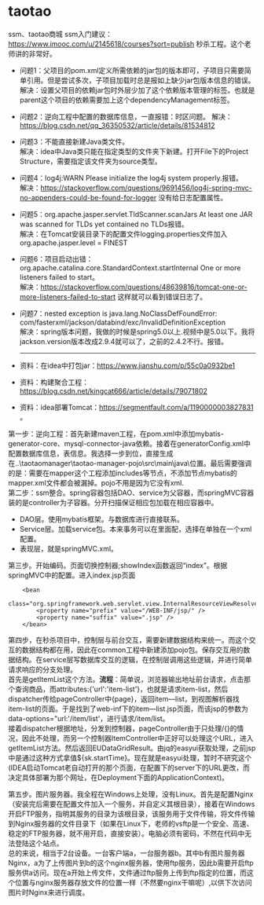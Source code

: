 # taotao
ssm、taotao商城
ssm入门建议：https://www.imooc.com/u/2145618/courses?sort=publish 秒杀工程。这个老师讲的非常好。




- 问题1：父项目的pom.xml定义所需依赖的jar包的版本即可，子项目只需要简单引用。但是尝试多次，子项目加载时总是报如上缺少jar包版本信息的错误。  
解决：设置父项目的依赖jar包时外层少加了这个依赖版本管理的标签<dependencyManagement>。也就是parent这个项目的依赖需要加上这个dependencyManagement标签。
- 问题2：逆向工程中配置的数据库信息，一直报错：时区问题。
  解决：https://blog.csdn.net/qq_36350532/article/details/81534812   
- 问题3：不能直接新建Java类文件。   
  解决：idea中Java类只能在指定类型的文件夹下新建。打开File下的Project Structure，需要指定该文件夹为source类型。
- 问题4：log4j:WARN Please initialize the log4j system properly.报错。   
  解决：https://stackoverflow.com/questions/9691456/log4j-spring-mvc-no-appenders-could-be-found-for-logger 没有给日志配置属性。
- 问题5：org.apache.jasper.servlet.TldScanner.scanJars At least one JAR was scanned for TLDs yet contained no TLDs报错。   
  解决：在Tomcat安装目录下的配置文件logging.properties文件加入org.apache.jasper.level = FINEST  
- 问题6：项目启动出错：org.apache.catalina.core.StandardContext.startInternal One or more listeners failed to start。  
  解决：https://stackoverflow.com/questions/48639816/tomcat-one-or-more-listeners-failed-to-start 这样就可以看到错误日志了。   
- 问题7：nested exception is java.lang.NoClassDefFoundError: com/fasterxml/jackson/databind/exc/InvalidDefinitionException   
  解决：spring版本问题，我做的时候是spring5.0以上.视频中是5.0以下。我将jackson.version版本改成2.9.4就可以了，之前的2.4.2不行。报错。
  
  ----------------------
  
- 资料：在idea中打包jar：https://www.jianshu.com/p/55c0a0932be1    
- 资料：构建聚合工程：https://blog.csdn.net/kingcat666/article/details/79071802    
- 资料：idea部署Tomcat：https://segmentfault.com/a/1190000003827831  。
  
   
第一步：逆向工程：首先新建maven工程，在pom.xml中添加mybatis-generator-core、mysql-connector-java依赖。接着在generatorConfig.xml中配置数据库信息，表信息。我选择一步到位，直接生成在..\taotaomanager\taotao-manager-pojo\src\main\java\位置。最后需要强调的是：需要在mapper这个工程添加includes等节点，不添加节点mybatis的mapper.xml文件都会被漏掉。pojo不用是因为它没有xml.          
第二步：ssm整合。spring容器包括DAO、service为父容器，而springMVC容器装的是controller为子容器。分开扫描保证相应包加载在相应容器中。      
- DAO层。使用mybatis框架。与数据库进行直接联系。
- Service层。加载service包。本来事务可以在里面配，选择在单独在一个xml配置。
- 表现层，就是springMVC.xml。

第三步。开始编码。页面切换控制器;showIndex函数返回“index”。根据springMVC中的配置。进入index.jsp页面
````
    <bean
            class="org.springframework.web.servlet.view.InternalResourceViewResolver">
        <property name="prefix" value="/WEB-INF/jsp/" />
        <property name="suffix" value=".jsp" />
    </bean>
````

第四步，在秒杀项目中，控制层与前台交互，需要新建数据结构来统一。而这个交互的数据结构都在用，因此在common工程中新建添加pojo包。保存交互用的数据结构。在service层写数据库交互的逻辑，在控制层调用这些逻辑，并进行简单请求响应的分支处理。   
首先是getItemList这个方法。**流程**：简单说，浏览器输出地址前台请求，点击那个查询商品，而attributes:{'url':'item-list'}，也就是请求item-list，然后dispatcher传给pageController中{page}，返回item—list，到视图解析器找item-list的页面。于是找到了web-inf下的item—list.jsp页面，而该jsp的参数为data-options="url:'/item/list'，进行请求/item/list。   
接着dispatcher根据地址，分发到控制器，pageController由于只处理/{}的情况，因此不处理，而另一个控制器ItemController中正好可以处理这个URL，进入getItemList方法。然后返回EUDataGridResult。由jq的easyui获取处理，之前jsp中是通过这种方式拿值${sk.startTime}。现在就是easyui处理，暂时不研究这个(IDEA启动Tomcat老自动打开的那个页面，在配置下的server下的URL更改，而决定具体部署为那个网址，在Deployment下面的ApplicationContext)。

第五步。图片服务器。我全程在Windows上处理，没有Linux。首先是配置Nginx（安装完后需要在配置文件加入一个服务，并自定义其根目录），接着在Windows开启FTP服务，指明其服务的目录为该根目录，该服务用于文件传输，将文件传输到Nginx服务器的文件目录下（如果在Linux下，老师的vsftp是一个安全、高速、稳定的FTP服务器，就不用开启，直接安装）。电脑必须有密码，不然在代码中无法登陆这个站点。   
总的来说，相当于2台设备。一台客户端a，一台服务器b。其中b有图片服务器Nginx，a为了上传图片到b的这个nginx服务器，使用ftp服务，因此b需要开启ftp服务供a访问。现在a开始上传文件，文件通过ftp服务上传到ftp指定的位置，而这个位置与nginx服务器存放文件的位置一样（不然要nginx干嘛呢）,以供下次访问图片时Nginx来进行调度。
